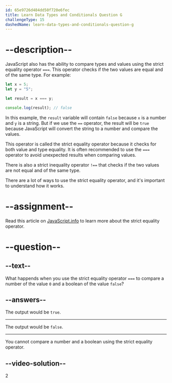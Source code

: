 ```yaml
---
id: 65e9726d484dd50f720e6fec
title: Learn Data Types and Conditionals Question G
challengeType: 15
dashedName: learn-data-types-and-conditionals-question-g
---
```

# --description--

JavaScript also has the ability to compare types and values using the strict equality operator `===`. This operator checks if the two values are equal and of the same type. For example:

```javascript
let x = 5;
let y = "5";

let result = x === y;

console.log(result); // false
```

In this example, the `result` variable will contain `false` because `x` is a number and `y` is a string. But if we use the `==` operator, the result will be `true` because JavaScript will convert the string to a number and compare the values.

This operator is called the strict equality operator because it checks for both value and type equality. It is often recommended to use the `===` operator to avoid unexpected results when comparing values.

There is also a strict inequality operator `!==` that checks if the two values are not equal and of the same type.

There are a lot of ways to use the strict equality operator, and it's important to understand how it works.

# --assignment--

Read this article on <a href="https://javascript.info/comparison">JavaScript.info</a> to learn more about the strict equality operator.

# --question--

## --text--

What happends when you use the strict equality operator `===` to compare a number of the value `0` and a boolean of the value `false`?

## --answers--

The output would be `true`.

---

The output would be `false`.

---

You cannot compare a number and a boolean using the strict equality operator.


## --video-solution--

2
